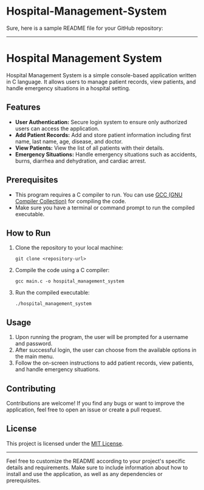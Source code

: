 # Hospital-Management-System
Sure, here is a sample README file for your GitHub repository:

---

# Hospital Management System

Hospital Management System is a simple console-based application written in C language. It allows users to manage patient records, view patients, and handle emergency situations in a hospital setting.

## Features

- **User Authentication:** Secure login system to ensure only authorized users can access the application.
- **Add Patient Records:** Add and store patient information including first name, last name, age, disease, and doctor.
- **View Patients:** View the list of all patients with their details.
- **Emergency Situations:** Handle emergency situations such as accidents, burns, diarrhea and dehydration, and cardiac arrest.

## Prerequisites

- This program requires a C compiler to run. You can use [GCC (GNU Compiler Collection)](https://gcc.gnu.org/) for compiling the code.
- Make sure you have a terminal or command prompt to run the compiled executable.

## How to Run

1. Clone the repository to your local machine:

   ```
   git clone <repository-url>
   ```

2. Compile the code using a C compiler:

   ```
   gcc main.c -o hospital_management_system
   ```

3. Run the compiled executable:

   ```
   ./hospital_management_system
   ```

## Usage

1. Upon running the program, the user will be prompted for a username and password.
2. After successful login, the user can choose from the available options in the main menu.
3. Follow the on-screen instructions to add patient records, view patients, and handle emergency situations.

## Contributing

Contributions are welcome! If you find any bugs or want to improve the application, feel free to open an issue or create a pull request.

## License

This project is licensed under the [MIT License](LICENSE).

---

Feel free to customize the README according to your project's specific details and requirements. Make sure to include information about how to install and use the application, as well as any dependencies or prerequisites.
